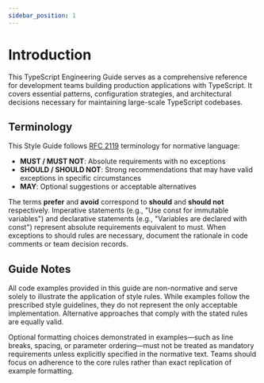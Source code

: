 ```yaml
---
sidebar_position: 1
---
```


# Introduction

This TypeScript Engineering Guide serves as a comprehensive reference for development teams building production applications with TypeScript. It covers essential patterns, configuration strategies, and architectural decisions necessary for maintaining large-scale TypeScript codebases.

## Terminology

This Style Guide follows [RFC 2119](https://datatracker.ietf.org/doc/html/rfc2119) terminology for normative language:

- **MUST / MUST NOT**: Absolute requirements with no exceptions
- **SHOULD / SHOULD NOT**: Strong recommendations that may have valid exceptions in specific circumstances
- **MAY**: Optional suggestions or acceptable alternatives

The terms **prefer** and **avoid** correspond to **should** and **should not** respectively. Imperative statements (e.g., "Use const for immutable variables") and declarative statements (e.g., "Variables are declared with const") represent absolute requirements equivalent to must.
When exceptions to should rules are necessary, document the rationale in code comments or team decision records.

## Guide Notes

All code examples provided in this guide are non-normative and serve solely to illustrate the application of style rules. While examples follow the prescribed style guidelines, they do not represent the only acceptable implementation. Alternative approaches that comply with the stated rules are equally valid.

Optional formatting choices demonstrated in examples—such as line breaks, spacing, or parameter ordering—must not be treated as mandatory requirements unless explicitly specified in the normative text. Teams should focus on adherence to the core rules rather than exact replication of example formatting.
